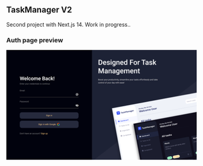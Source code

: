 ## TaskManager V2

Second project with Next.js 14. Work in progress..

### Auth page preview
![Auth page preview](https://github.com/jarolthecoder/TaskManager-V2/blob/main/public/auth-page-preview.png)

